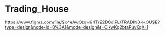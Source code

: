 # Trading_House
https://www.figma.com/file/Sx4eAwOzqH64TrE2DOqlFL/TRADING-HOUSE?type=design&node-id=0%3A1&mode=design&t=CIkwKq2btaPuvKqX-1

